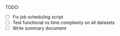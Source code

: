 TODO:
- [ ] Fix job scheduling script
- [ ] Test functional vs time complexity on all datasets
- [ ] Write summary document
